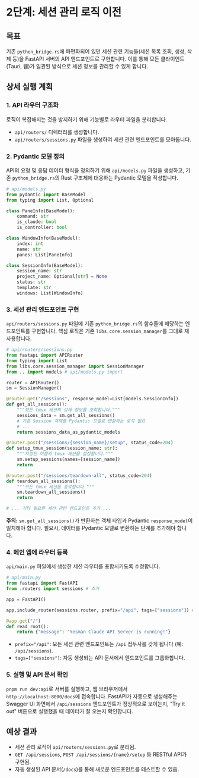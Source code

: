 # 2단계: 세션 관리 로직 이전

## 목표

기존 `python_bridge.rs`에 파편화되어 있던 세션 관련 기능들(세션 목록 조회, 생성, 삭제 등)을 FastAPI 서버의 API 엔드포인트로 구현합니다. 이를 통해 모든 클라이언트(Tauri, 웹)가
일관된 방식으로 세션 정보를 관리할 수 있게 합니다.

## 상세 실행 계획

### 1. API 라우터 구조화

로직이 복잡해지는 것을 방지하기 위해 기능별로 라우터 파일을 분리합니다.

- `api/routers/` 디렉터리를 생성합니다.
- `api/routers/sessions.py` 파일을 생성하여 세션 관련 엔드포인트를 모아둡니다.

### 2. Pydantic 모델 정의

API의 요청 및 응답 데이터 형식을 정의하기 위해 `api/models.py` 파일을 생성하고, 기존 `python_bridge.rs`의 Rust 구조체에 대응하는 Pydantic 모델을 작성합니다.

```python
# api/models.py
from pydantic import BaseModel
from typing import List, Optional

class PaneInfo(BaseModel):
    command: str
    is_claude: bool
    is_controller: bool

class WindowInfo(BaseModel):
    index: int
    name: str
    panes: List[PaneInfo]

class SessionInfo(BaseModel):
    session_name: str
    project_name: Optional[str] = None
    status: str
    template: str
    windows: List[WindowInfo]
```

### 3. 세션 관리 엔드포인트 구현

`api/routers/sessions.py` 파일에 기존 `python_bridge.rs`의 함수들에 해당하는 엔드포인트를 구현합니다. 핵심 로직은 기존 `libs.core.session_manager`를 그대로
재사용합니다.

```python
# api/routers/sessions.py
from fastapi import APIRouter
from typing import List
from libs.core.session_manager import SessionManager
from .. import models # api/models.py import

router = APIRouter()
sm = SessionManager()

@router.get("/sessions", response_model=List[models.SessionInfo])
def get_all_sessions():
    """모든 tmux 세션의 상세 정보를 조회합니다."""
    sessions_data = sm.get_all_sessions()
    # 기존 Session 객체를 Pydantic 모델로 변환하는 로직 필요
    # ...
    return sessions_data_as_pydantic_models

@router.post("/sessions/{session_name}/setup", status_code=204)
def setup_tmux_session(session_name: str):
    """지정된 이름의 tmux 세션을 설정합니다."""
    sm.setup_sessions(names=[session_name])
    return

@router.post("/sessions/teardown-all", status_code=204)
def teardown_all_sessions():
    """모든 tmux 세션을 종료합니다."""
    sm.teardown_all_sessions()
    return

# ... 기타 필요한 세션 관련 엔드포인트 추가 ...
```

**주의:** `sm.get_all_sessions()`가 반환하는 객체 타입과 Pydantic `response_model`이 일치해야 합니다. 필요시, 데이터를 Pydantic 모델로 변환하는 단계를 추가해야
합니다.

### 4. 메인 앱에 라우터 등록

`api/main.py` 파일에서 생성한 세션 라우터를 포함시키도록 수정합니다.

```python
# api/main.py
from fastapi import FastAPI
from .routers import sessions # 추가

app = FastAPI()

app.include_router(sessions.router, prefix="/api", tags=["sessions"]) # 추가

@app.get("/")
def read_root():
    return {"message": "Yesman Claude API Server is running!"}
```

- `prefix="/api"`: 모든 세션 관련 엔드포인트는 `/api` 접두사를 갖게 됩니다 (예: `/api/sessions`).
- `tags=["sessions"]`: 자동 생성되는 API 문서에서 엔드포인트를 그룹화합니다.

### 5. 실행 및 API 문서 확인

`pnpm run dev:api`로 서버를 실행하고, 웹 브라우저에서 `http://localhost:8000/docs`에 접속합니다. FastAPI가 자동으로 생성해주는 Swagger UI 화면에서
`/api/sessions` 엔드포인트가 정상적으로 보이는지, "Try it out" 버튼으로 실행했을 때 데이터가 잘 오는지 확인합니다.

## 예상 결과

- 세션 관리 로직이 `api/routers/sessions.py`로 분리됨.
- `GET /api/sessions`, `POST /api/sessions/{name}/setup` 등 RESTful API가 구현됨.
- 자동 생성된 API 문서(`/docs`)를 통해 새로운 엔드포인트를 테스트할 수 있음.

